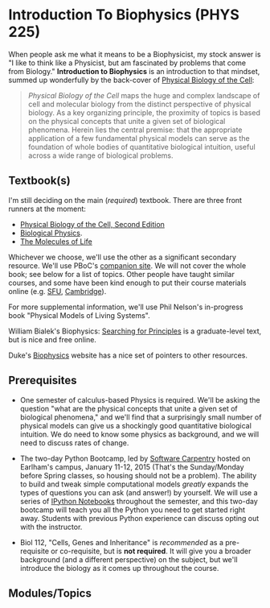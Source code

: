 Introduction To Biophysics (PHYS 225)
=====================================

When people ask me what it means to be a Biophysicist, my stock answer
is "I like to think like a Physicist, but am fascinated by problems
that come from Biology." **Introduction to Biophysics** is an
introduction to that mindset, summed up wonderfully by the back-cover
of [Physical Biology of the Cell][PBoC]:

> *Physical Biology of the Cell* maps the huge and complex landscape
> of cell and molecular biology from the distinct perspective of
> physical biology. As a key organizing principle, the proximity of
> topics is based on the physical concepts that unite a given set of
> biological phenomena. Herein lies the central premise: that the
> appropriate application of a few fundamental physical models can
> serve as the foundation of whole bodies of quantitative biological
> intuition, useful across a wide range of biological problems.

## Textbook(s) ##

I'm still deciding on the main (*required*) textbook. There are three
front runners at the moment:

 * [Physical Biology of the Cell, Second Edition][PBoC]
 * [Biological Physics][BiolPhys].
 * [The Molecules of Life][MolLife]

Whichever we choose, we'll use the other as a significant secondary
resource. We'll use PBoC's
[companion site](http://microsite.garlandscience.com/pboc2/). We will
not cover the whole book; see below for a list of topics. Other people
have taught similar courses, and some have been kind enough to put
their course materials online
(e.g. [SFU](http://www.sfu.ca/phys/347/),
[Cambridge](http://www.damtp.cam.ac.uk/user/gold/teaching_biophysicsIII.html)).

For more supplemental information, we'll use Phil Nelson's in-progress
book "Physical Models of Living Systems".

William Bialek's Biophysics:
[Searching for Principles](http://www.princeton.edu/~wbialek/PHY562.html)
is a graduate-level text, but is nice and free online.

Duke's [Biophysics](http://www.phy.duke.edu/learning-about-biophysics)
website has a nice set of pointers to other resources.

[PBoC]: http://www.garlandscience.com/product/isbn/9780815344506 "Physical Biology of the Cell"

[BiolPhys]: http://www.physics.upenn.edu/~biophys/ "Biological Physics"

[MolLife]: http://www.garlandscience.com/product/isbn/9780815341888 "The Molecules of Life"


## Prerequisites ##

* One semester of calculus-based Physics is required. We'll be asking
  the question "what are the physical concepts that unite a given set
  of biological phenomena," and we'll find that a surprisingly small
  number of physical models can give us a shockingly good quantitative
  biological intuition. We do need to know some physics as background,
  and we will need to discuss rates of change.

* The two-day Python Bootcamp, led by
  [Software Carpentry](http://software-carpentry.org/) hosted on
  Earlham's campus, January 11-12, 2015 (That's the Sunday/Monday
  before Spring classes, so housing should not be a problem). The
  ability to build and tweak simple computational models *greatly*
  expands the types of questions you can ask (and answer!) by
  yourself. We will use a series of
  [IPython Notebooks](https://github.com/ipython/ipython/wiki/A-gallery-of-interesting-IPython-Notebooks)
  throughout the semester, and this two-day bootcamp will teach you
  all the Python you need to get started right away. Students with
  previous Python experience can discuss opting out with the
  instructor.

* Biol 112, "Cells, Genes and Inheritance" is *recommended* as a
  pre-requisite or co-requisite, but is **not required**. It will give
  you a broader background (and a different perspective) on the
  subject, but we'll introduce the biology as it comes up throughout
  the course.

## Modules/Topics ##

